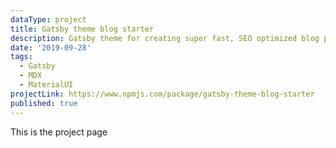 ```yaml
---
dataType: project
title: Gatsby theme blog starter
description: Gatsby theme for creating super fast, SEO optimized blog powered by MDX and Material UI
date: '2019-09-28'
tags:
  - Gatsby
  - MDX
  - MaterialUI
projectLink: https://www.npmjs.com/package/gatsby-theme-blog-starter
published: true
---
```


This is the project page

